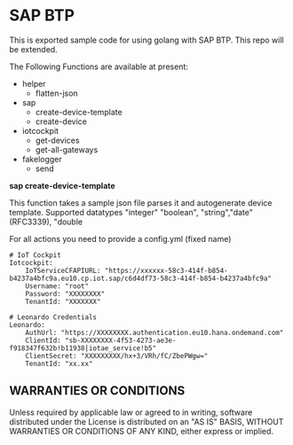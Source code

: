 # SAP BTP

This is exported sample code for using golang with SAP BTP. This repo will be extended. 

The Following Functions are available at present:

  - helper 
    - flatten-json    
  - sap 
    - create-device-template 
    - create-device
  - iotcockpit 
    -  get-devices         
    - get-all-gateways
  - fakelogger 
    - send


**sap create-device-template**

This function takes a sample json file parses it and autogenerate device template.
Supported datatypes "integer" "boolean", "string","date"(RFC3339), "double

For all actions you need to provide a config.yml (fixed name)

    # IoT Cockpit
    Iotcockpit:
        IoTServiceCFAPIURL: "https://xxxxxx-58c3-414f-b854-b4237a4bfc9a.eu10.cp.iot.sap/c6d4df73-58c3-414f-b854-b4237a4bfc9a"
        Username: "root"
        Password: "XXXXXXXX"
        TenantId: "XXXXXXX"

    # Leonardo Credentials
    Leonardo:
        AuthUrl: "https://XXXXXXXX.authentication.eu10.hana.ondemand.com"
        ClientId: "sb-XXXXXXXX-4f53-4273-ae3e-f918347f632b!b11938|iotae_service!b5"
        ClientSecret: "XXXXXXXXX/hx+3/VRh/fC/ZbePWgw="
        TenantId: "xx.xx"



## WARRANTIES OR CONDITIONS

Unless required by applicable law or agreed to in writing, 
software distributed under the License is distributed on an "AS IS" BASIS, 
WITHOUT WARRANTIES OR CONDITIONS OF ANY KIND, either express or implied.